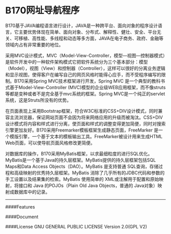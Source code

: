 B170网址导航程序
====

B170基于JAVA编程语言进行设计，JAVA是一种跨平台、面向对象的程序设计语言，它主要优势体现在简单、面向对象、分布式、解释性、健壮、安全、平台无关、可移植、高性能、多线程和动态等多方面，JAVA在电子商务、政府、金融等领域内占有非常重要的地位。  

采用MVC设计模式，MVC（Model-View-Controller，模型—视图—控制器模式）是软件开发中的一种软件架构模式它把软件系统分为三个基本部分：模型（Model），视图（View）和控制器（Controller），这样可以很好的分离业务逻辑和显示视图，使得客户在编写自己的网页风格时能得心应手，而不受程序编写的限制。B170采用Spring MVC技术框架进行开发，Spring MVC 是一个典型的教科书式基于Model-View-Controller (MVC)模型的企业级WEB应用框架，而不像struts等都是变种或者不是完全基于mvc系统的框架。Spring MVC是一个纯正的servlet系统，这是Struts所没有的优势。  

在页面表现上采用Bootstrap框架，符合W3C标准的CSS+DIV设计模式，同时兼容主流浏览器，保证网站页面不会因为将来网络应用的升级而被淘汰。CSS+DIV设计模式将内容和样式进行分离，使页面和样式的调整变得更加简便，同时对搜索引擎更加友好。B170采用Freemarker模板框架生成静态页面，FreeMarker 是一个模版引擎，一个基于文本的模板输出工具。FreeMarker被设计用来生成HTML Web页面，可以使导航页面风格修改更简便。  

对数据库的操作，B170采用MyBatis框架，以求最细粒度的进行SQL优化。MyBatis是一个基于Java的持久层框架。MyBatis提供的持久层框架包括SQL Maps和Data Access Objects（DAO）。MyBatis 是支持普通 SQL查询，存储过程和高级映射的优秀持久层框架。MyBatis 消除了几乎所有的JDBC代码和参数的手工设置以及结果集的检索。MyBatis 使用简单的 XML或注解用于配置和原始映射，将接口和 Java 的POJOs（Plain Old Java Objects，普通的 Java对象）映射成数据库中的记录。  
***

####Features

####Document

####License
GNU GENERAL PUBLIC LICENSE Version 2.0(GPL V2)
